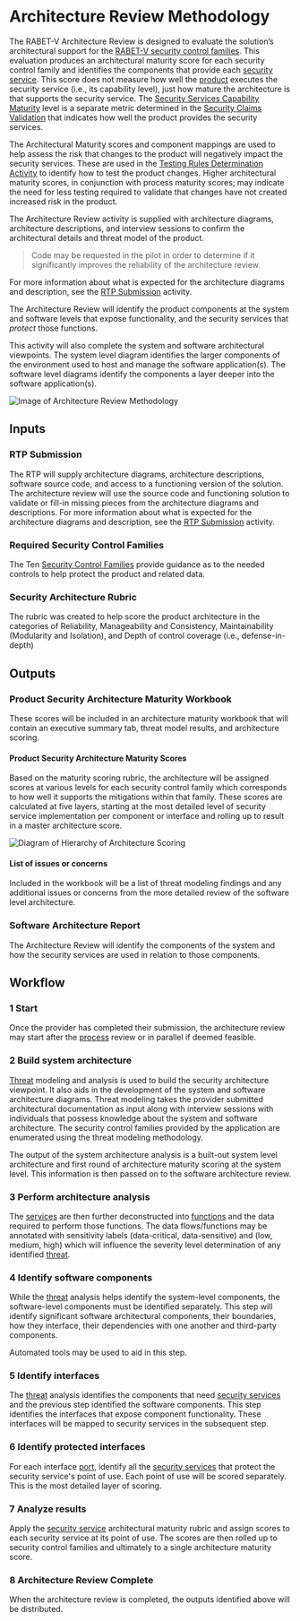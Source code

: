 # Architecture Review Methodology

The RABET-V Architecture Review is designed to evaluate the solution’s architectural support for the [RABET-V security control families](/Overview/Security_Control_Family.md). This evaluation produces an architectural maturity score for each security control family and identifies the components that provide each [security service](/Appendices/RABET-V_Glossary.md#security-service). This score does not measure how well the [product](/Appendices/RABET-V_Glossary.md#product) executes the security service (i.e., its capability level), just how mature the architecture is that supports the security service. The [Security Services Capability Maturity](/Security_Services_Capability_Maturity_Index/README.md) level is a separate metric determined in the [Security Claims Validation](/Activities/Security_Claims_Validation.md) that indicates how well the product provides the security services.

The Architectural Maturity scores and component mappings are used to help assess the risk that changes to the product will negatively impact the security services. These are used in the [Testing Rules Determination Activity](/Activities/Testing_Rules_Determination.md) to identify how to test the product changes. Higher architectural maturity scores, in conjunction with process maturity scores; may indicate the need for less testing required to validate that changes have not created increased risk in the product.

The Architecture Review activity is supplied with architecture diagrams, architecture descriptions, and interview sessions to confirm the architectural details and threat model of the product.

> Code may be requested in the pilot in order to determine if it significantly improves the reliability of the architecture review.

For more information about what is expected for the architecture diagrams and description, see the [RTP Submission](/Activities/RTP_Submission.md) activity.

The Architecture Review will identify the product components at the system and software levels that expose functionality, and the security services that *protect* those functions.

This activity will also complete the system and software architectural viewpoints. The system level diagram identifies the larger components of the environment used to host and manage the software application(s). The software level diagrams identify the components a layer deeper into the software application(s).

![Image of Architecture Review Methodology](Architecture_Review_Methodology_files/_19_0_3_43701b0_1585746146678_950815_14100.svg)

## Inputs

### RTP Submission

The RTP will supply architecture diagrams, architecture descriptions, software source code, and access to a functioning version of the solution. The architecture review will use the source code and functioning solution to validate or fill-in missing pieces from the architecture diagrams and descriptions. For more information about what is expected for the architecture diagrams and description, see the [RTP Submission](/Activities/RTP_Submission.md) activity.

### Required Security Control Families

The Ten [Security Control Families](/Overview/Security_Control_Family.md) provide guidance as to the needed controls to help protect the product and related data.

### Security Architecture Rubric

The rubric was created to help score the product architecture in the categories of Reliability, Manageability and Consistency, Maintainability (Modularity and Isolation), and Depth of control coverage (i.e., defense-in-depth)

## Outputs

### Product Security Architecture Maturity Workbook

These scores will be included in an architecture maturity workbook that will contain an executive summary tab, threat model results, and architecture scoring.

#### Product Security Architecture Maturity Scores

Based on the maturity scoring rubric, the architecture will be assigned scores at various levels for each security control family which corresponds to how well it supports the mitigations within that family. These scores are calculated at five layers, starting at the most detailed level of security service implementation per component or interface and rolling up to result in a master architecture score.

![Diagram of Hierarchy of Architecture Scoring](media/RABET-V_Architecture_Scoring.svg)

#### List of issues or concerns

Included in the workbook will be a list of threat modeling findings and any additional issues or concerns from the more detailed review of the software level architecture.

### Software Architecture Report

The Architecture Review will identify the components of the system and how the security services are used in relation to those components.

## Workflow

### 1 Start

Once the provider has completed their submission, the architecture review may start after the [process](/Appendices/RABET-V_Glossary.md#process) review or in parallel if deemed feasible.

### 2 Build system architecture

[Threat](/Appendices/RABET-V_Glossary.md#threat) modeling and analysis is used to build the security architecture viewpoint. It also aids in the development of the system and software architecture diagrams. Threat modeling takes the provider submitted architectural documentation as input along with interview sessions with individuals that possess knowledge about the system and software architecture. The security control families provided by the application are enumerated using the threat modeling methodology.

The output of the system architecture analysis is a built-out system level architecture and first round of architecture maturity scoring at the system level. This information is then passed on to the software architecture review.

### 3 Perform architecture analysis

The [services](/Appendices/RABET-V_Glossary.md#services) are then further deconstructed into [functions](/Appendices/RABET-V_Glossary.md#functions) and the data required to perform those functions. The data flows/functions may be annotated with sensitivity labels (data-critical, data-sensitive) and  (low, medium, high) which will influence the severity level determination of any identified [threat](/Appendices/RABET-V_Glossary.md#threat).

### 4 Identify software components

While the [threat](/Appendices/RABET-V_Glossary.md#threat) analysis helps identify the system-level components, the software-level components must be identified separately. This step will identify significant software architectural components, their boundaries, how they interface, their dependencies with one another and third-party components.

Automated tools may be used to aid in this step.

### 5 Identify interfaces

The [threat](/Appendices/RABET-V_Glossary.md#threat) analysis identifies the components that need [security services](/Appendices/RABET-V_Glossary.md#security-service) and the previous step identified the software components. This step identifies the interfaces that expose component functionality. These interfaces will be mapped to security services in the subsequent step.

### 6 Identify protected interfaces

For each interface [port](/Appendices/RABET-V_Glossary.md#port), identify all the [security services](/Appendices/RABET-V_Glossary.md#security-service) that protect the security service's point of use. Each point of use will be scored separately. This is the most detailed layer of scoring.

### 7 Analyze results

Apply the [security service](/Appendices/RABET-V_Glossary.md#security-service) architectural maturity rubric and assign scores to each security service at its point of use. The scores are then rolled up to security control families and ultimately to a single architecture maturity score.

### 8 Architecture Review Complete

When the architecture review is completed, the outputs identified above will be distributed.
